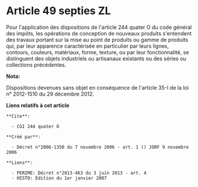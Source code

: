 # Article 49 septies ZL

Pour l'application des dispositions de l'article 244 quater O du code général des impôts, les opérations de conception de
nouveaux produits s'entendent des travaux portant sur la mise au point de produits ou gamme de produits qui, par leur
apparence caractérisée en particulier par leurs lignes, contours, couleurs, matériaux, forme, texture, ou par leur
fonctionnalité, se distinguent des objets industriels ou artisanaux existants ou des séries ou collections précédentes.

**Nota:**

Dispositions devenues sans objet en conséquence de l'article 35-I de la loi n° 2012-1510 du 29 décembre 2012.

**Liens relatifs à cet article**

	**Cite**:

	  - CGI 244 quater O

	**Créé par**:

	  - Décret n°2006-1350 du 7 novembre 2006 - art. 1 () JORF 9 novembre 2006

	**Liens**:

	  - PERIME: Décret n°2013-463 du 3 juin 2013 - art. 4
	  - HISTO: Edition du 1er janvier 2007
